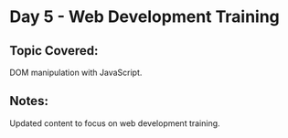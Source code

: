 # Day 5 - Web Development Training

## Topic Covered:
DOM manipulation with JavaScript.

## Notes:
Updated content to focus on web development training.
